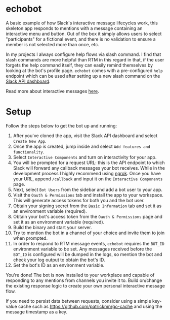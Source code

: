 # echobot

A basic example of how Slack's interactive message lifecycles work, this skeleton app responds to mentions with a message containing an interactive menu and button. Out of the box it simply allows users to select "participants" for a fictional event, and there is no validation to ensure a member is not selected more than once, etc.

In my projects I always configure help flows via slash command. I find that slash commands are more helpful than RTM in this regard in that, if the user forgets the help command itself, they can easily remind themselves by looking at the bot's profile page. `echobot` comes with a pre-configured `help` endpoint which can be used after setting up a new slash command on the [Slack API dashboard](https://api.slack.com/apps).

Read more about interactive messages [here](https://api.slack.com/interactive-messages).


# Setup

Follow the steps below to get the bot up and running: 

1. After you've cloned the app, visit the Slack API dashboard and select `Create New App`.
2. Once the app is created, jump inside and select `Add features and functionality`.
3. Select `Interactive Components` and turn on interactivity for your app.
4. You will be prompted for a request URL: this is the API endpoint to which Slack will forward any callback messages your bot receives. While in the development process I highly recommend using [ngrok](https://ngrok.com/https://ngrok.com/). Once you have your URL, append `/callback` and input it on the `Interactive Components` page.
5. Next, select `Bot Users` from the sidebar and add a bot user to your app.
6. Visit the `Oauth & Permissions` tab and install the app to your workspace. This will generate access tokens for both you and the bot user.
7. Obtain your signing secret from the `Basic Information` tab and set it as an environment variable (required).
8. Obtain your bot's access token from the `Oauth & Permissions` page and set it as an environment variable (required).
9. Build the binary and start your server.
10. Try to mention the bot in a channel of your choice and invite them to join when prompted.
11. In order to respond to RTM message events, `echobot` requires the `BOT_ID` environment variable to be set. Any messages received before the `BOT_ID` is configured will be dumped in the logs, so mention the bot and check your log output to obtain the bot's ID.
12. Set the bot's ID as an environment variable.

You're done! The bot is now installed to your workplace and capable of responding to any mentions from channels you invite it to. Build on/change the existing response logic to create your own personal interactive message flow. 

If you need to persist data between requests, consider using a simple key-value cache such as https://github.com/patrickmn/go-cache and using the message timestamp as a key.
